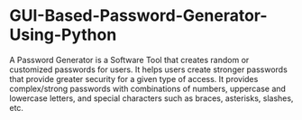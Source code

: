 # GUI-Based-Password-Generator-Using-Python
A Password Generator is a Software Tool that creates random or customized passwords for users.
It helps users create stronger passwords that provide greater security for a given type of access.
It provides complex/strong passwords with combinations of numbers, uppercase and lowercase letters, and special characters such as braces, asterisks, slashes, etc.
